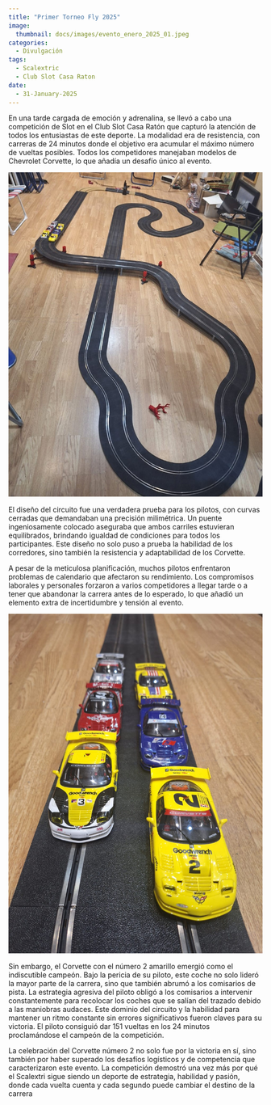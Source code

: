 ```yaml
---
title: "Primer Torneo Fly 2025"
image: 
  thumbnail: docs/images/evento_enero_2025_01.jpeg
categories:
  - Divulgación
tags:
  - Scalextric
  - Club Slot Casa Raton
date:
  - 31-January-2025
---
```



En una tarde cargada de emoción y adrenalina, se llevó a cabo una competición de Slot en el Club Slot Casa Ratón que capturó la atención de todos los entusiastas de este deporte. La modalidad era de resistencia, con carreras de 24 minutos donde el objetivo era acumular el máximo número de vueltas posibles. Todos los competidores manejaban modelos de Chevrolet Corvette, lo que añadía un desafío único al evento.

![](../docs/images/evento_enero_2025_02.jpeg)

El diseño del circuito fue una verdadera prueba para los pilotos, con curvas cerradas que demandaban una precisión milimétrica. Un puente ingeniosamente colocado aseguraba que ambos carriles estuvieran equilibrados, brindando igualdad de condiciones para todos los participantes. Este diseño no solo puso a prueba la habilidad de los corredores, sino también la resistencia y adaptabilidad de los Corvette.

A pesar de la meticulosa planificación, muchos pilotos enfrentaron problemas de calendario que afectaron su rendimiento. Los compromisos laborales y personales forzaron a varios competidores a llegar tarde o a tener que abandonar la carrera antes de lo esperado, lo que añadió un elemento extra de incertidumbre y tensión al evento.

![](../docs/images/evento_enero_2025_03.jpeg)

Sin embargo, el Corvette con el número 2 amarillo emergió como el indiscutible campeón. Bajo la pericia de su piloto, este coche no solo lideró la mayor parte de la carrera, sino que también abrumó a los comisarios de pista. La estrategia agresiva del piloto obligó a los comisarios a intervenir constantemente para recolocar los coches que se salían del trazado debido a las maniobras audaces. Este dominio del circuito y la habilidad para mantener un ritmo constante sin errores significativos fueron claves para su victoria. El piloto consiguió dar 151 vueltas en los 24 minutos proclamándose el campeón de la competición.

La celebración del Corvette número 2 no solo fue por la victoria en sí, sino también por haber superado los desafíos logísticos y de competencia que caracterizaron este evento. La competición demostró una vez más por qué el Scalextri sigue siendo un deporte de estrategia, habilidad y pasión, donde cada vuelta cuenta y cada segundo puede cambiar el destino de la carrera
